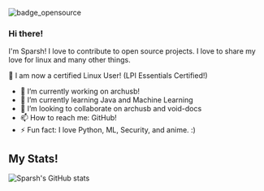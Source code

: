 ![badge_opensource](https://forthebadge.com/images/badges/open-source.svg)
### Hi there!
I'm Sparsh! I love to contribute to open source projects. I love to share my love for linux and many other things. 

🐧 I am now a certified Linux User! (LPI Essentials Certified!)

- 🔭 I’m currently working on archusb!
- 🌱 I’m currently learning Java and Machine Learning
- 👯 I’m looking to collaborate on archusb and void-docs
- 📫 How to reach me: GitHub!
- ⚡ Fun fact: I love Python, ML, Security, and anime. :)


## My Stats!
![Sparsh's GitHub stats](https://github-readme-stats.vercel.app/api?username=isparsh&show_icons=true&theme=radical)
